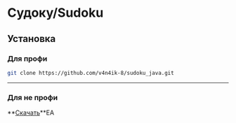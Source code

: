 # Судоку/Sudoku
## Установка
### Для профи
```bash
git clone https://github.com/v4n4ik-8/sudoku_java.git
```
___
### Для не профи
**[Скачать](https://github.com/v4n4ik-8/sudoku_java/releases/download/v1.0/Sudoku.jar)**EA

